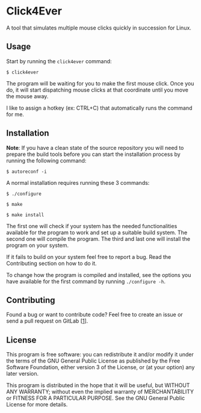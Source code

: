 # Click4Ever

A tool that simulates multiple mouse clicks quickly in succession for Linux.


## Usage

Start by running the `click4ever` command:

	$ click4ever

The program will be waiting for you to make the first mouse click. Once you
do, it will start dispatching mouse clicks at that coordinate until you move
the mouse away.

I like to assign a hotkey (ex: CTRL+C) that automatically runs the command for
me.


## Installation

**Note**: If you have a clean state of the source repository you will need to
prepare the build tools before you can start the installation process by
running the following command:

	$ autoreconf -i

A normal installation requires running these 3 commands:

	$ ./configure

	$ make

	$ make install

The first one will check if your system has the needed functionalities
available for the program to work and set up a suitable build system. The
second one will compile the program. The third and last one will install the
program on your system.

If it fails to build on your system feel free to report a bug. Read the
Contributing section on how to do it.

To change how the program is compiled and installed, see the options you have
available for the first command by running `./configure -h`.


## Contributing

Found a bug or want to contribute code? Feel free to create an issue or send a
pull request on GitLab [[1]].


## License

This program is free software: you can redistribute it and/or modify it under
the terms of the GNU General Public License as published by the Free Software
Foundation, either version 3 of the License, or (at your option) any later
version.

This program is distributed in the hope that it will be useful, but WITHOUT
ANY WARRANTY; without even the implied warranty of MERCHANTABILITY or FITNESS
FOR A PARTICULAR PURPOSE. See the GNU General Public License for more details.

[1]: https://gitlab.com/daniel-araujo/click4ever
